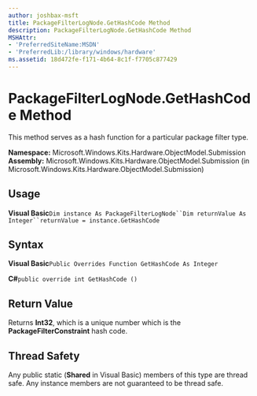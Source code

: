 ```yaml
---
author: joshbax-msft
title: PackageFilterLogNode.GetHashCode Method
description: PackageFilterLogNode.GetHashCode Method
MSHAttr:
- 'PreferredSiteName:MSDN'
- 'PreferredLib:/library/windows/hardware'
ms.assetid: 18d472fe-f171-4b64-8c1f-f7705c877429
---
```


# PackageFilterLogNode.GetHashCode Method


This method serves as a hash function for a particular package filter type.

**Namespace:** Microsoft.Windows.Kits.Hardware.ObjectModel.Submission **Assembly:** Microsoft.Windows.Kits.Hardware.ObjectModel.Submission (in Microsoft.Windows.Kits.Hardware.ObjectModel.Submission)

## Usage


**Visual Basic**`Dim instance As PackageFilterLogNode``Dim returnValue As Integer``returnValue = instance.GetHashCode`

## Syntax


**Visual Basic**`Public Overrides Function GetHashCode As Integer`

**C#**`public override int GetHashCode ()`

## Return Value


Returns **Int32**, which is a unique number which is the **PackageFilterConstraint** hash code.

## Thread Safety


Any public static (**Shared** in Visual Basic) members of this type are thread safe. Any instance members are not guaranteed to be thread safe.

 

 






